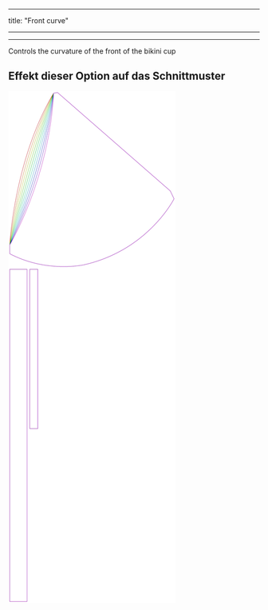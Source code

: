 - - -
title: "Front curve"
- - -

---

Controls the curvature of the front of the bikini cup

## Effekt dieser Option auf das Schnittmuster

![Dieses Bild zeigt den Effekt dieser Option, indem es mehrere Varianten überlagert, die einen anderen Wert für diese Option haben](bee_frontcurve_sample.svg "Effekt dieser Option auf das Schnittmuster")
